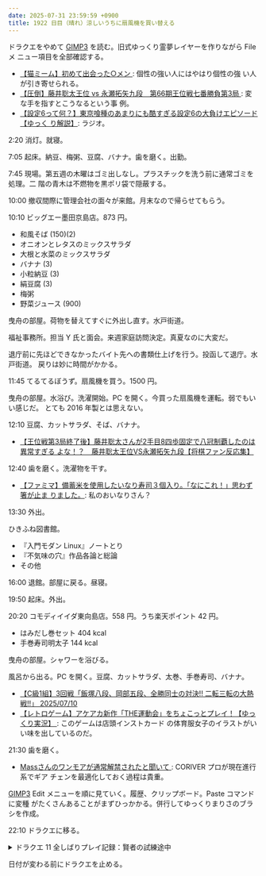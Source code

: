 ```yaml
---
date: 2025-07-31 23:59:59 +0900
title: 1922 日目（晴れ）涼しいうちに扇風機を買い替える
---
```


ドラクエをやめて [GIMP3] を読む。旧式ゆっくり霊夢レイヤーを作りながら File メ
ニュー項目を全部確認する。

* [【猫ミーム】初めて出会った○メン
  ](https://www.youtube.com/watch?v=pyQlQXZlEJU): 個性の強い人にはやはり個性の強
  い人が引き寄せられる。
* [【圧倒】藤井聡太王位 vs 永瀬拓矢九段　第66期王位戦七番勝負第3局
  ](https://www.youtube.com/watch?v=4Kl_kTDsyeU): 変な手を指すとこうなるという事
  例。
* [【設定6って何？】東京喰種のあまりにも酷すぎる設定6の大負けエピソード【ゆっく
  り解説】](https://www.youtube.com/watch?v=lOpapPyI8Nc): ラジオ。

2:20 消灯。就寝。

7:05 起床。納豆、梅粥、豆腐、バナナ。歯を磨く。出勤。

7:45 現場。第五週の木曜はゴミ出しなし。プラスチックを洗う前に通常ゴミを処理。二
階の青木は不燃物を黒ポリ袋で隠蔽する。

10:00 撤収間際に管理会社の面々が来館。月末なので帰らせてもらう。

10:10 ビッグエー墨田京島店。873 円。

* 和風そば (150)(2)
* オニオンとレタスのミックスサラダ
* 大根と水菜のミックスサラダ
* バナナ (3)
* 小粒納豆 (3)
* 絹豆腐 (3)
* 梅粥
* 野菜ジュース (900)

曳舟の部屋。荷物を替えてすぐに外出し直す。水戸街道。

福祉事務所。担当 Y 氏と面会。来週家庭訪問決定。真夏なのに大変だ。

退庁前に先ほどできなかったバイト先への書類仕上げを行う。投函して退庁。水戸街道。
戻りは妙に時間がかかる。

11:45 てるてるぼうず。扇風機を買う。1500 円。

曳舟の部屋。水浴び。洗濯開始。PC を開く。今買った扇風機を運転。弱でもいい感じだ。
とても 2016 年製とは思えない。

12:10 豆腐、カットサラダ、そば、バナナ。

* [【王位戦第3局終了後】藤井聡太さんが2手目8四歩固定で八冠制覇したのは異常すぎる
  よな！？　藤井聡太王位VS永瀬拓矢九段【将棋ファン反応集】
  ](https://www.youtube.com/watch?v=iWKz9cs8XR4)

12:40 歯を磨く。洗濯物を干す。

* [【ファミマ】備蓄米を使用したいなり寿司３個入り。「なにこれ！」思わず箸が止ま
  りました。](https://www.youtube.com/watch?v=kPvBBX1zQxg): 私のおいなりさん？

13:30 外出。

ひきふね図書館。

* 『入門モダン Linux』ノートとり
* 『不気味の穴』作品各論と総論
* その他

16:00 退館。部屋に戻る。昼寝。

19:50 起床。外出。

20:20 コモディイイダ東向島店。558 円。うち楽天ポイント 42 円。

* はみだし巻セット 404 kcal
* 手巻寿司明太子 144 kcal

曳舟の部屋。シャワーを浴びる。

風呂から出る。PC を開く。豆腐、カットサラダ、太巻、手巻寿司、バナナ。

* [【C級1組】3回戦「飯塚八段、岡部五段、全勝同士の対決!! 二転三転の大熱戦!!」
  2025/07/10](https://www.youtube.com/watch?v=BN0rQ4mFB8k)
* [【レトロゲーム】アケアカ新作「THE運動会」をちょこっとプレイ！【ゆっくり実況】
  ](https://www.youtube.com/watch?v=UknhHm3Ob5k): このゲームは店頭インストカード
  の体育服女子のイラストがいい味を出しているのだ。

21:30 歯を磨く。

* [Massさんのワンモアが通常解禁されたと聞いて
  ](https://www.youtube.com/watch?v=0L8ctRWUHIk): CORIVER プロが現在進行系でギア
  チェンを最適化しておく過程は貴重。

[GIMP3] Edit メニューを順に見ていく。履歴、クリップボード。Paste コマンドに変種
がたくさんあることがまずひっかかる。併行してゆっくりまりさのブラシを作成。

22:10 ドラクエに移る。

<details><summary>ドラクエ 11 全しばりプレイ記録：賢者の試練途中</summary>
<p>賢者の試練の地図を埋める。セーニャをヤリ装備にしたらかなり強くて驚く。
先走ってネルセンの試練（怪獣）に挑んだら 41 手で全然ダメ。</p>

<p>ベースに戻って鍛冶。大樹装備ととこしえ装備か。後者は素材が若干足りない。布と真珠。</p>

<p>どこかの渓谷で卵型の魔物を倒して真珠ゲッツ。サマディー地方の北端で魔竜のたましいを狩る。
魔女に魂と布切れとを交換。鍛冶でとこしえ装備を作る。</p>
</details>

日付が変わる前にドラクエを止める。

[GIMP3]: <https://docs.gimp.org/3.0/en/>
